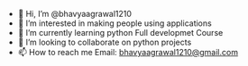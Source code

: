 - 👋 Hi, I’m @bhavyaagrawal1210
- 👀 I’m interested in making people using applications 
- 🌱 I’m currently learning python Full developmet Course
- 💞️ I’m looking to collaborate on python projects
- 📫 How to reach me Email: bhavyaagrawal1210@gmail.com

<!---
bhavyaagrawal1210/bhavyaagrawal1210 is a ✨ special ✨ repository because its `README.md` (this file) appears on your GitHub profile.
You can click the Preview link to take a look at your changes.
--->
